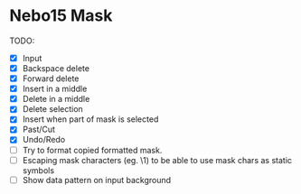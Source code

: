# Nebo15 Mask

TODO:

- [x] Input
- [x] Backspace delete
- [x] Forward delete
- [x] Insert in a middle
- [x] Delete in a middle
- [x] Delete selection
- [x] Insert when part of mask is selected
- [x] Past/Cut
- [x] Undo/Redo
- [ ] Try to format copied formatted mask.
- [ ] Escaping mask characters (eg. \1) to be able to use mask chars as static symbols
- [ ] Show data pattern on input background
